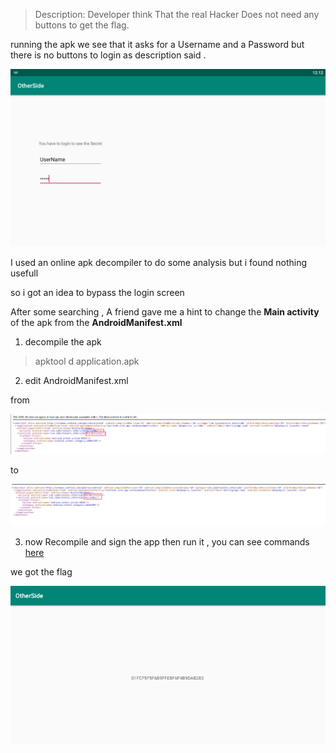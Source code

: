 >Description: Developer think That the real Hacker Does not need any buttons to get the flag.

running  the apk we see that it asks for a Username and a Password but there is no buttons to login as description said . 

![](images/iso1.png)

I used an online apk decompiler to do some analysis but i found nothing usefull 

so i got an idea to bypass the login screen 

After some searching , A friend gave me a hint to change the **Main activity** of the apk  from the **AndroidManifest.xml**

1) decompile the apk 

>apktool d application.apk

2) edit AndroidManifest.xml

from

![](images/iso2.png)

to

![](images/iso3.png)

3) now Recompile and sign the app then run it , you can see commands [here](https://medium.com/@sandeepcirusanagunla/decompile-and-recompile-an-android-apk-using-apktool-3d84c2055a82)

we got the flag 

![](images/iso4.png)
